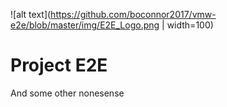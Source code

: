 ![alt text](https://github.com/boconnor2017/vmw-e2e/blob/master/img/E2E_Logo.png | width=100)

# Project E2E
And some other nonesense
